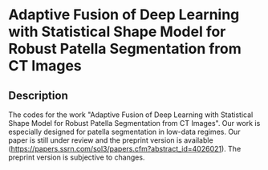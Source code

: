 # Adaptive Fusion of Deep Learning with Statistical Shape Model for Robust Patella Segmentation from CT Images

## Description

The codes for the work "Adaptive Fusion of Deep Learning with Statistical Shape Model for Robust Patella Segmentation from CT Images".
Our work is especially designed for patella segmentation in low-data regimes. Our paper is still under review and the preprint version is available (https://papers.ssrn.com/sol3/papers.cfm?abstract_id=4026021). 
The preprint version is subjective to changes.
